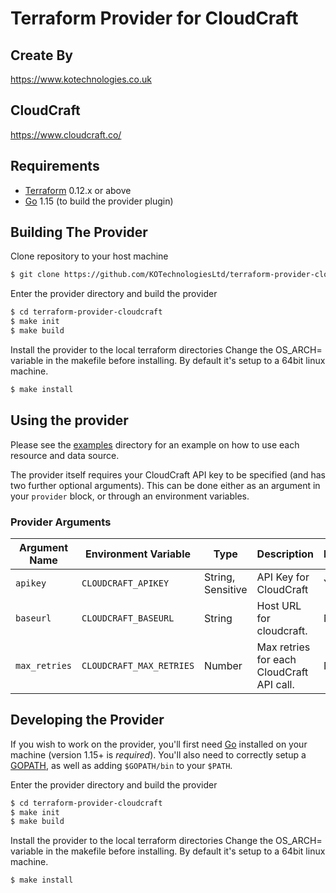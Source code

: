 # Terraform Provider for CloudCraft

## Create By
https://www.kotechnologies.co.uk

## CloudCraft
https://www.cloudcraft.co/

## Requirements

- [Terraform](https://www.terraform.io/downloads.html) 0.12.x or above
- [Go](https://golang.org/doc/install) 1.15 (to build the provider plugin)

## Building The Provider

Clone repository to your host machine

```sh
$ git clone https://github.com/KOTechnologiesLtd/terraform-provider-cloudcraft
```

Enter the provider directory and build the provider

```sh
$ cd terraform-provider-cloudcraft
$ make init
$ make build
```

Install the provider to the local terraform directories
Change the OS_ARCH= variable in the makefile before installing. By default it's setup to a 64bit linux machine.
```sh
$ make install
```

## Using the provider

Please see the [examples](examples) directory for an example on how to use each resource and data source.

The provider itself requires your CloudCraft API key to be specified (and has two further optional arguments). This can be done either as an argument in your `provider` block, or through an environment variables.

### Provider Arguments

| Argument Name | Environment Variable     | Type              | Description                               | Required? | Default             |
|---------------|--------------------------|-------------------|-------------------------------------------|-----------|---------------------|
| `apikey`      | `CLOUDCRAFT_APIKEY`      | String, Sensitive | API Key for CloudCraft                    | Yes       |                     |
| `baseurl`     | `CLOUDCRAFT_BASEURL`     | String            | Host URL for cloudcraft.                  | No        | `api.cloudcraft.co` |
| `max_retries` | `CLOUDCRAFT_MAX_RETRIES` | Number            | Max retries for each CloudCraft API call. | No        | `1`                 |

## Developing the Provider

If you wish to work on the provider, you'll first need [Go](http://www.golang.org) installed on your machine (version 1.15+ is _required_). You'll also need to correctly setup a [GOPATH](http://golang.org/doc/code.html#GOPATH), as well as adding `$GOPATH/bin` to your `$PATH`.


Enter the provider directory and build the provider

```sh
$ cd terraform-provider-cloudcraft
$ make init
$ make build
```

Install the provider to the local terraform directories
Change the OS_ARCH= variable in the makefile before installing. By default it's setup to a 64bit linux machine.
```sh
$ make install
```
